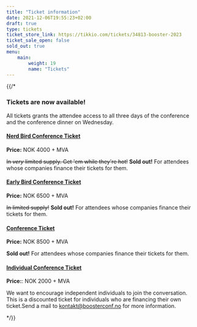 ```yaml
---
title: "Ticket information"
date: 2021-12-06T19:55:23+02:00
draft: true
type: tickets
ticket_store_link: https://tikkio.com/tickets/34813-booster-2023
ticket_sale_open: false
sold_out: true
menu:
    main:
        weight: 19
        name: "Tickets"
---
```



<div id="checkin_registration"></div>
<script>
 (function(w, d) {
	d.event_id = 64997;
	var headTag = d.getElementsByTagName('head')[0];
	var script = d.createElement('script');
	script.src = 'https://registration.checkin.no/registration.loader.js';
	script.async = 1;
	script.crossOrigin = 1;
	headTag.appendChild(script);
 })(window, document);
</script>

{{/*

### Tickets are now available!

All tickets grants the attendee access to all three days of the conference and the conference dinner on Wednesday.

#### [Nerd Bird Conference Ticket](https://tikkio.com/tickets/34813-booster-2023)
**Price:** NOK 4000 + MVA

~~In *very* limited supply. Get 'em while they're hot!~~ **Sold out!** For attendees whose companies finance their tickets for them.

#### [Early Bird Conference Ticket](https://tikkio.com/tickets/34813-booster-2023)
**Price:** NOK 6500 + MVA

~~In limited supply!~~ **Sold out!** For attendees whose companies finance their tickets for them.

#### [Conference Ticket](https://tikkio.com/tickets/34813-booster-2023)
**Price:** NOK 8500 + MVA

**Sold out!** For attendees whose companies finance their tickets for them.


#### [Individual Conference Ticket](mailto:kontakt@boosterconf.no?subject=Individual%20conference%20ticket)
**Price:**: NOK 2000 + MVA

We want to encourage independent individuals to join the conversation. This is a discounted ticket for individuals who are financing their own ticket.Send a mail to [kontakt@boosterconf.no](mailto:kontakt@boosterconf.no?subject=Individual%20conference%20ticket) for more information.

*/}}